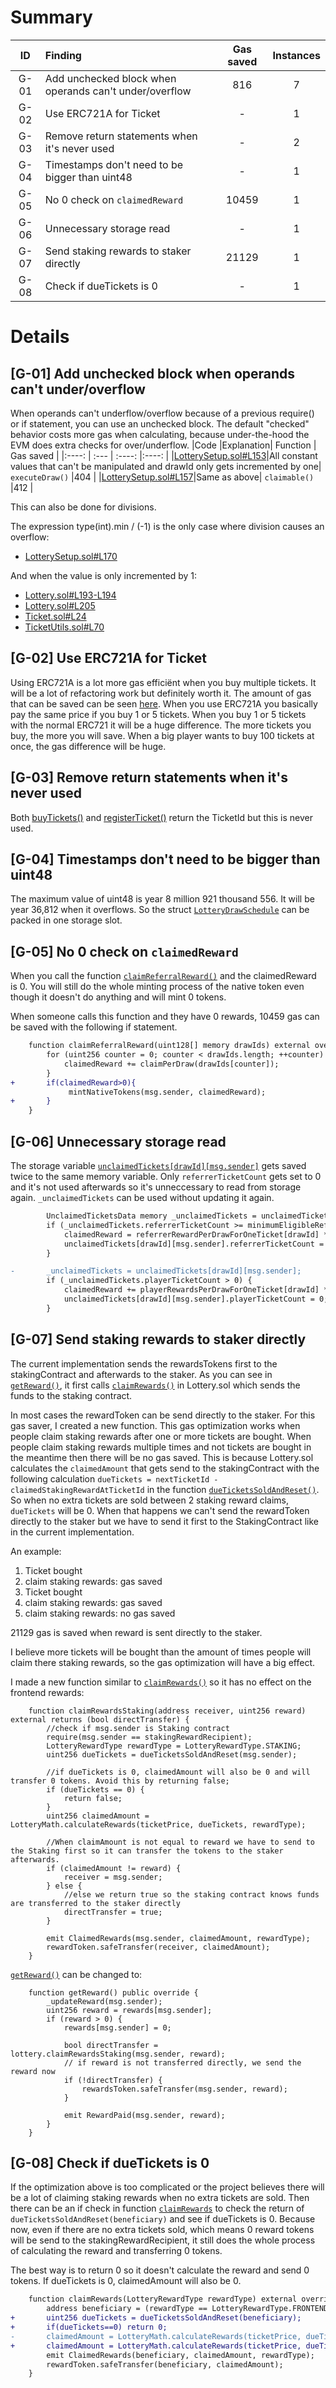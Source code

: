 # Summary
|ID     | Finding|  Gas saved | Instances|
|:----: | :---           |  :----:         |:----:         |
|G-01      |Add unchecked block when operands can't under/overflow| 816 |  7 |
|G-02      |Use ERC721A for Ticket| - | 1 |
|G-03      |Remove return statements when it's never used| - | 2 |
|G-04      |Timestamps don't need to be bigger than uint48| - | 1 |
|G-05      |No 0 check on `claimedReward`| 10459 | 1 |
|G-06      |Unnecessary storage read| - | 1 |
|G-07      |Send staking rewards to staker directly| 21129 | 1 |
|G-08      |Check if dueTickets is 0| - | 1 |
# Details
## [G-01] Add unchecked block when operands can't under/overflow
When operands can't underflow/overflow because of a previous require() or if statement, you can use an unchecked block.
The default "checked" behavior costs more gas when calculating, because under-the-hood the EVM does extra checks for over/underflow.
|Code     |Explanation| Function |  Gas saved |
|:----: | :---           |  :----:         |:----:         |
|[LotterySetup.sol#L153](https://github.com/code-423n4/2023-03-wenwin/blob/main/src/LotterySetup.sol#L153)|All constant values that can't be manipulated and drawId only gets incremented by one| `executeDraw()` |404 |
|[LotterySetup.sol#L157](https://github.com/code-423n4/2023-03-wenwin/blob/main/src/LotterySetup.sol#L157)|Same as above| `claimable()` |412 |

This can also be done for divisions.

The expression type(int).min / (-1) is the only case where division causes an overflow:
- [LotterySetup.sol#L170](https://github.com/code-423n4/2023-03-wenwin/blob/main/src/LotterySetup.sol#L170)

And when the value is only incremented by 1:
- [Lottery.sol#L193-L194](https://github.com/code-423n4/2023-03-wenwin/blob/main/src/Lottery.sol#L193-L194)
- [Lottery.sol#L205](https://github.com/code-423n4/2023-03-wenwin/blob/main/src/Lottery.sol#L205)
- [Ticket.sol#L24](https://github.com/code-423n4/2023-03-wenwin/blob/main/src/Ticket.sol#L24)
- [TicketUtils.sol#L70](https://github.com/code-423n4/2023-03-wenwin/blob/main/src/TicketUtils.sol#L70)

## [G-02] Use ERC721A for Ticket
Using ERC721A is a lot more gas efficiënt when you buy multiple tickets. It will be a lot of refactoring work but definitely worth it. The amount of gas that can be saved can be seen [here](https://github.com/chiru-labs/ERC721A#about-the-project). When you use ERC721A you basically pay the same price if you buy 1 or 5 tickets. When you buy 1 or 5 tickets with the normal ERC721 it will be a huge difference. The more tickets you buy, the more you will save. When a big player wants to buy 100 tickets at once, the gas difference will be huge.

## [G-03] Remove return statements when it's never used
Both [buyTickets()](https://github.com/code-423n4/2023-03-wenwin/blob/main/src/Lottery.sol#L119) and [registerTicket()](https://github.com/code-423n4/2023-03-wenwin/blob/main/src/Lottery.sol#L181-L195) return the TicketId but this is never used. 
## [G-04] Timestamps don't need to be bigger than uint48
The maximum value of uint48 is year 8 million 921 thousand 556. It will be year 36,812 when it overflows. So the struct [`LotteryDrawSchedule`](https://github.com/code-423n4/2023-03-wenwin/blob/main/src/interfaces/ILotterySetup.sol#L53-L60) can be packed in one storage slot.
## [G-05] No 0 check on `claimedReward`
When you call the function [`claimReferralReward()`](https://github.com/code-423n4/2023-03-wenwin/blob/main/src/ReferralSystem.sol#L76-L82) and the claimedReward is 0. You will still do the whole minting process of the native token even though it doesn't do anything and will mint 0 tokens.

When someone calls this function and they have 0 rewards, 10459 gas can be saved with the following if statement.
```diff
    function claimReferralReward(uint128[] memory drawIds) external override returns (uint256 claimedReward) {
        for (uint256 counter = 0; counter < drawIds.length; ++counter) {
            claimedReward += claimPerDraw(drawIds[counter]);
        }
+       if(claimedReward>0){
             mintNativeTokens(msg.sender, claimedReward);
+       }
    }
```
## [G-06] Unnecessary storage read
The storage variable [`unclaimedTickets[drawId][msg.sender]`](https://github.com/code-423n4/2023-03-wenwin/blob/main/src/ReferralSystem.sol#L145) gets saved twice to the same memory variable. Only `referrerTicketCount` gets set to 0 and it's not used afterwards so it's unneccessary to read from storage again. `_unclaimedTickets` can be used without updating it again.
```diff
        UnclaimedTicketsData memory _unclaimedTickets = unclaimedTickets[drawId][msg.sender];
        if (_unclaimedTickets.referrerTicketCount >= minimumEligibleReferrals[drawId]) {
            claimedReward = referrerRewardPerDrawForOneTicket[drawId] * _unclaimedTickets.referrerTicketCount;
            unclaimedTickets[drawId][msg.sender].referrerTicketCount = 0;
        }

-       _unclaimedTickets = unclaimedTickets[drawId][msg.sender];
        if (_unclaimedTickets.playerTicketCount > 0) {
            claimedReward += playerRewardsPerDrawForOneTicket[drawId] * _unclaimedTickets.playerTicketCount;
            unclaimedTickets[drawId][msg.sender].playerTicketCount = 0;
        }
```
## [G-07] Send staking rewards to staker directly
The current implementation sends the rewardsTokens first to the stakingContract and afterwards to the staker. As you can see in [`getReward()`](https://github.com/code-423n4/2023-03-wenwin/blob/main/src/staking/Staking.sol#L91-L101), it first calls [`claimRewards()`](https://github.com/code-423n4/2023-03-wenwin/blob/main/src/Lottery.sol#L151-L157) in Lottery.sol which sends the funds to the staking contract. 

In most cases the rewardToken can be send directly to the staker. For this gas saver, I created a new function. This gas optimization works when people claim staking rewards after one or more tickets are bought. When people claim staking rewards multiple times and not tickets are bought in the meantime then there will be no gas saved. This is because Lottery.sol calculates the `claimedAmount` that gets send to the stakingContract with the following calculation `dueTickets = nextTicketId - claimedStakingRewardAtTicketId` in the function [`dueTicketsSoldAndReset()`](https://github.com/code-423n4/2023-03-wenwin/blob/main/src/Lottery.sol#L249-L257). So when no extra tickets are sold between 2 staking reward claims, `dueTickets` will be 0. When that happens we can't send the rewardToken directly to the staker but we have to send it first to the StakingContract like in the current implementation.

An example:
1. Ticket bought
2. claim staking rewards: gas saved
3. Ticket bought
4. claim staking rewards: gas saved
5. claim staking rewards: no gas saved

21129 gas is saved when reward is sent directly to the staker.

I believe more tickets will be bought than the amount of times people will claim there staking rewards, so the gas optimization will have a big effect.

I made a new function similar to [`claimRewards()`](https://github.com/code-423n4/2023-03-wenwin/blob/main/src/Lottery.sol#L151-L157) so it has no effect on the frontend rewards:
```solidity
    function claimRewardsStaking(address receiver, uint256 reward) external returns (bool directTransfer) {
        //check if msg.sender is Staking contract
        require(msg.sender == stakingRewardRecipient);
        LotteryRewardType rewardType = LotteryRewardType.STAKING;
        uint256 dueTickets = dueTicketsSoldAndReset(msg.sender);

        //if dueTickets is 0, claimedAmount will also be 0 and will transfer 0 tokens. Avoid this by returning false;
        if (dueTickets == 0) {
            return false;
        }
        uint256 claimedAmount = LotteryMath.calculateRewards(ticketPrice, dueTickets, rewardType);

        //When claimAmount is not equal to reward we have to send to the Staking first so it can transfer the tokens to the staker afterwards.
        if (claimedAmount != reward) {
            receiver = msg.sender;
        } else {
            //else we return true so the staking contract knows funds are transferred to the staker directly
            directTransfer = true;
        }

        emit ClaimedRewards(msg.sender, claimedAmount, rewardType);
        rewardToken.safeTransfer(receiver, claimedAmount);
    }
```
[`getReward()`](https://github.com/code-423n4/2023-03-wenwin/blob/main/src/staking/Staking.sol#L91-L101) can be changed to:
```solidity
    function getReward() public override {
        _updateReward(msg.sender);
        uint256 reward = rewards[msg.sender];
        if (reward > 0) {
            rewards[msg.sender] = 0;
            
            bool directTransfer = lottery.claimRewardsStaking(msg.sender, reward);
            // if reward is not transferred directly, we send the reward now
            if (!directTransfer) {
                rewardsToken.safeTransfer(msg.sender, reward);
            }

            emit RewardPaid(msg.sender, reward);
        }
    }
```

## [G-08] Check if dueTickets is 0
If the optimization above is too complicated or the project believes there will be a lot of claiming staking rewards when no extra tickets are sold. Then there can be an if check in function [`claimRewards`](https://github.com/code-423n4/2023-03-wenwin/blob/main/src/Lottery.sol#L151-L157) to check the return of `dueTicketsSoldAndReset(beneficiary)` and see if dueTickets is 0. Because now, even if there are no extra tickets sold, which means 0 reward tokens will be send to the stakingRewardRecipient, it still does the whole process of calculating the reward and transferring 0 tokens.

The best way is to return 0 so it doesn't calculate the reward and send 0 tokens. If dueTickets is 0, claimedAmount will also be 0.
```diff
    function claimRewards(LotteryRewardType rewardType) external override returns (uint256 claimedAmount) {
        address beneficiary = (rewardType == LotteryRewardType.FRONTEND) ? msg.sender : stakingRewardRecipient;
+       uint256 dueTickets = dueTicketsSoldAndReset(beneficiary);
+       if(dueTickets==0) return 0;
-       claimedAmount = LotteryMath.calculateRewards(ticketPrice, dueTicketsSoldAndReset(beneficiary), rewardType);
+       claimedAmount = LotteryMath.calculateRewards(ticketPrice, dueTickets, rewardType);
        emit ClaimedRewards(beneficiary, claimedAmount, rewardType);
        rewardToken.safeTransfer(beneficiary, claimedAmount);
    }
```